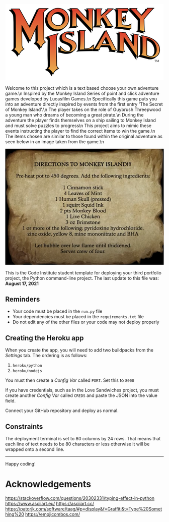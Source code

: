 ![MonkeyIslandLogo](assets/images/monkey_island_logo.png)

Welcome to this project which is a text based choose your own adventure game.\n
Inspired by the Monkey Island Series of point and click adventure games developed by Lucasfilm Games.\n
Specifically this game puts you into an adventure directly inspired by events from the first entry 'The Secret of Monkey Island'.\n
The player takes on the role of Guybrush Threepwood a young man who dreams of becoming a great pirate.\n
During the adventure the player finds themselves on a ship sailing to Monkey Island and must solve puzzles to progress\n
This project aims to mimic these events instructing the player to find the correct items to win the game.\n
The items chosen are similar to those found within the original adventure as seen below in an image taken from the game.\n

![ItemList](assets/images/directions.png)

This is the Code Institute student template for deploying your third portfolio project, the Python command-line project. The last update to this file was: **August 17, 2021**

## Reminders

* Your code must be placed in the `run.py` file
* Your dependencies must be placed in the `requirements.txt` file
* Do not edit any of the other files or your code may not deploy properly

## Creating the Heroku app

When you create the app, you will need to add two buildpacks from the _Settings_ tab. The ordering is as follows:

1. `heroku/python`
2. `heroku/nodejs`

You must then create a _Config Var_ called `PORT`. Set this to `8000`

If you have credentials, such as in the Love Sandwiches project, you must create another _Config Var_ called `CREDS` and paste the JSON into the value field.

Connect your GitHub repository and deploy as normal.

## Constraints

The deployment terminal is set to 80 columns by 24 rows. That means that each line of text needs to be 80 characters or less otherwise it will be wrapped onto a second line.

-----
Happy coding!

# Acknowledgements
https://stackoverflow.com/questions/20302331/typing-effect-in-python
https://www.asciiart.eu/
https://asciiart.cc/
https://patorjk.com/software/taag/#p=display&f=Graffiti&t=Type%20Something%20
https://emojicombos.com/